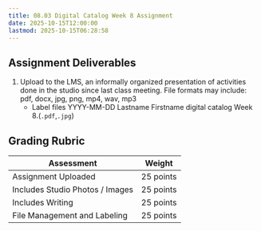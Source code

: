```yaml
---
title: 08.03 Digital Catalog Week 8 Assignment
date: 2025-10-15T12:00:00
lastmod: 2025-10-15T06:28:58
---
```


## Assignment Deliverables

1. Upload to the LMS, an informally organized presentation of activities done in the studio since last class meeting. File formats may include: pdf, docx, jpg, png, mp4, wav, mp3
   - Label files YYYY-MM-DD Lastname Firstname digital catalog Week 8.(`.pdf`,`.jpg`)

## Grading Rubric

<div class="responsive-table-markdown">

| Assessment                      | Weight    |
| ------------------------------- | --------- |
| Assignment Uploaded             | 25 points |
| Includes Studio Photos / Images | 25 points |
| Includes Writing                | 25 points |
| File Management and Labeling    | 25 points |

</div>

